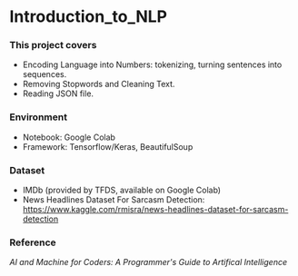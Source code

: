 # Introduction_to_NLP

### This project covers
* Encoding Language into Numbers: tokenizing, turning sentences into sequences.
* Removing Stopwords and Cleaning Text.
* Reading JSON file.

### Environment
* Notebook: Google Colab
* Framework: Tensorflow/Keras, BeautifulSoup

### Dataset

* IMDb (provided by TFDS, available on Google Colab)
* News Headlines Dataset For Sarcasm Detection: https://www.kaggle.com/rmisra/news-headlines-dataset-for-sarcasm-detection


### Reference
*AI and Machine for Coders: A Programmer's Guide to Artifical Intelligence*

